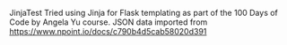 JinjaTest
Tried using Jinja for Flask templating as part of the 100 Days of Code by Angela Yu course. JSON data imported from https://www.npoint.io/docs/c790b4d5cab58020d391
